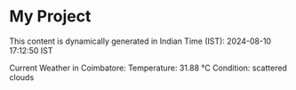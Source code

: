 # My Project

This content is dynamically generated in Indian Time (IST): 2024-08-10 17:12:50 IST


Current Weather in Coimbatore:
Temperature: 31.88 °C
Condition: scattered clouds
